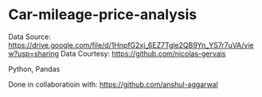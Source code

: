 # Car-mileage-price-analysis
Data Source: https://drive.google.com/file/d/1HnpfG2xj_6EZ7Tgle2QB9Yn_YS7r7uVA/view?usp=sharing
Data Courtesy: https://github.com/nicolas-gervais

Python, Pandas

Done in collaboratioin with: https://github.com/anshul-aggarwal
